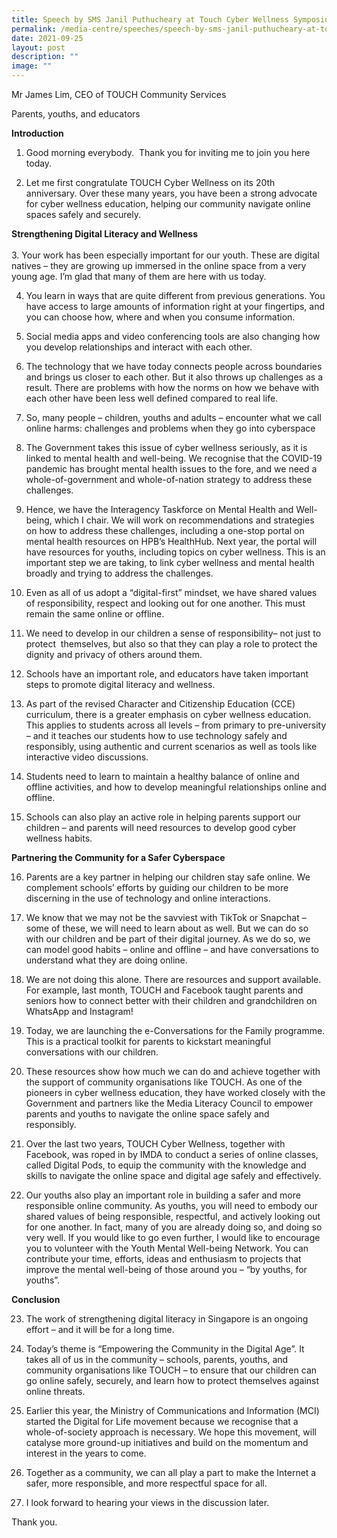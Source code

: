 ```yaml
---
title: Speech by SMS Janil Puthucheary at Touch Cyber Wellness Symposium
permalink: /media-centre/speeches/speech-by-sms-janil-puthucheary-at-touch-cyber-wellness-symposium/
date: 2021-09-25
layout: post
description: ""
image: ""
---
```

Mr James Lim, CEO of TOUCH Community Services  
  
Parents, youths, and educators  
  
**Introduction**   
  
1. Good morning everybody.  Thank you for inviting me to join you here today.   
  
2. Let me first congratulate TOUCH Cyber Wellness on its 20th anniversary. Over these many years, you have been a strong advocate for cyber wellness education, helping our community navigate online spaces safely and securely.    
  
**Strengthening Digital Literacy and Wellness**  
   
3. Your work has been especially important for our youth. These are digital natives – they are growing up immersed in the online space from a very young age. I’m glad that many of them are here with us today.  
  
4. You learn in ways that are quite different from previous generations. You have access to large amounts of information right at your fingertips, and you can choose how, where and when you consume information.  
  
5. Social media apps and video conferencing tools are also changing how you develop relationships and interact with each other.   
  
6. The technology that we have today connects people across boundaries and brings us closer to each other. But it also throws up challenges as a result. There are problems with how the norms on how we behave with each other have been less well defined compared to real life.  
  
7. So, many people – children, youths and adults – encounter what we call online harms: challenges and problems when they go into cyberspace   
  
8. The Government takes this issue of cyber wellness seriously, as it is linked to mental health and well-being. We recognise that the COVID-19 pandemic has brought mental health issues to the fore, and we need a whole-of-government and whole-of-nation strategy to address these challenges.   
  
9. Hence, we have the Interagency Taskforce on Mental Health and Well-being, which I chair. We will work on recommendations and strategies on how to address these challenges, including a one-stop portal on mental health resources on HPB’s HealthHub. Next year, the portal will have resources for youths, including topics on cyber wellness. This is an important step we are taking, to link cyber wellness and mental health broadly and trying to address the challenges.  
  
10. Even as all of us adopt a “digital-first” mindset, we have shared values of responsibility, respect and looking out for one another. This must remain the same online or offline.  
  
11. We need to develop in our children a sense of responsibility– not just to protect  themselves, but also so that they can play a role to protect the dignity and privacy of others around them.   
  
12. Schools have an important role, and educators have taken important steps to promote digital literacy and wellness.   
  
13. As part of the revised Character and Citizenship Education (CCE) curriculum, there is a greater emphasis on cyber wellness education. This applies to students across all levels – from primary to pre-university – and it teaches our students how to use technology safely and responsibly, using authentic and current scenarios as well as tools like interactive video discussions.  
  
14. Students need to learn to maintain a healthy balance of online and offline activities, and how to develop meaningful relationships online and offline.   
  
15. Schools can also play an active role in helping parents support our children – and parents will need resources to develop good cyber wellness habits.   
  
**Partnering the Community for a Safer Cyberspace**   
  
16. Parents are a key partner in helping our children stay safe online. We complement schools’ efforts by guiding our children to be more discerning in the use of technology and online interactions.  
  
17. We know that we may not be the savviest with TikTok or Snapchat – some of these, we will need to learn about as well. But we can do so with our children and be part of their digital journey. As we do so, we can model good habits – online and offline – and have conversations to understand what they are doing online.   
  
18. We are not doing this alone. There are resources and support available. For example, last month, TOUCH and Facebook taught parents and seniors how to connect better with their children and grandchildren on WhatsApp and Instagram!  
  
19. Today, we are launching the e-Conversations for the Family programme. This is a practical toolkit for parents to kickstart meaningful conversations with our children.   
  
20. These resources show how much we can do and achieve together with the support of community organisations like TOUCH. As one of the pioneers in cyber wellness education, they have worked closely with the Government and partners like the Media Literacy Council to empower parents and youths to navigate the online space safely and responsibly.    
  
21. Over the last two years, TOUCH Cyber Wellness, together with Facebook, was roped in by IMDA to conduct a series of online classes, called Digital Pods, to equip the community with the knowledge and skills to navigate the online space and digital age safely and effectively.   
  
22. Our youths also play an important role in building a safer and more responsible online community. As youths, you will need to embody our shared values of being responsible, respectful, and actively looking out for one another. In fact, many of you are already doing so, and doing so very well. If you would like to go even further, I would like to encourage you to volunteer with the Youth Mental Well-being Network. You can contribute your time, efforts, ideas and enthusiasm to projects that improve the mental well-being of those around you – “by youths, for youths”.   
  
**Conclusion**  
  
23. The work of strengthening digital literacy in Singapore is an ongoing effort – and it will be for a long time.   
  
24. Today’s theme is “Empowering the Community in the Digital Age”. It takes all of us in the community – schools, parents, youths, and community organisations like TOUCH – to ensure that our children can go online safely, securely, and learn how to protect themselves against online threats.   
  
25. Earlier this year, the Ministry of Communications and Information (MCI) started the Digital for Life movement because we recognise that a whole-of-society approach is necessary. We hope this movement, will catalyse more ground-up initiatives and build on the momentum and interest in the years to come.   
  
26. Together as a community, we can all play a part to make the Internet a safer, more responsible, and more respectful space for all.   
  
27. I look forward to hearing your views in the discussion later.  
  
Thank you.